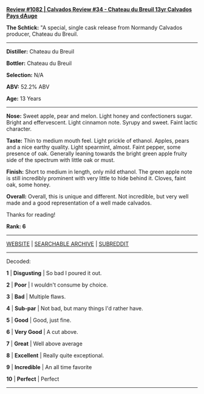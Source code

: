 
[**Review #1082 | Calvados Review #34 - Chateau du Breuil 13yr Calvados Pays dAuge**]( https://t8ke.review/review-1082-chateau-du-breuil-13yr-calvados-cask-97/)

**The Schtick:** "A special, single cask release from Normandy Calvados producer, Chateau du Breuil.

-----

**Distiller:** Chateau du Breuil

**Bottler:** Chateau du Breuil

**Selection:** N/A

**ABV:** 52.2% ABV

**Age:** 13 Years 

-----

**Nose:**  Sweet apple, pear and melon. Light honey and confectioners sugar. Bright and effervescent. Light cinnamon note. Syrupy and sweet. Faint lactic character. 

**Taste:** Thin to medium mouth feel. Light prickle of ethanol. Apples, pears and a nice earthy quality. Light spearmint, almost. Faint pepper, some presence of oak. Generally leaning towards the bright green apple fruity side of the spectrum with little oak or must. 

**Finish:** Short to medium in length, only mild ethanol. The green apple note is still incredibly prominent with very little to hide behind it. Cloves, faint oak, some honey. 

**Overall:** Overall, this is unique and different. Not incredible, but very well made and a good representation of a well made calvados. 

Thanks for reading!

**Rank: 6**



-----

[WEBSITE](https://t8ke.review) | [SEARCHABLE ARCHIVE](https://t8ke.review/review-archive/) | [SUBREDDIT](https://reddit.com/r/t8kereviews)

-----

Decoded:

**1** | **Disgusting** | So bad I poured it out.

**2** | **Poor** | I wouldn't consume by choice.

**3** | **Bad** | Multiple flaws.

**4** | **Sub-par** | Not bad, but many things I'd rather have.

**5** | **Good** | Good, just fine.

**6** | **Very Good** | A cut above.

**7** | **Great** | Well above average

**8** | **Excellent** | Really quite exceptional.

**9** | **Incredible** | An all time favorite

**10** | **Perfect** | Perfect

----

